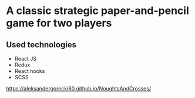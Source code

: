 # A classic strategic paper-and-pencil game for two players
## Used technologies
- React JS
- Redux
- React hooks
- SCSS

https://aleksandergorecki80.github.io/NoughtsAndCrosses/